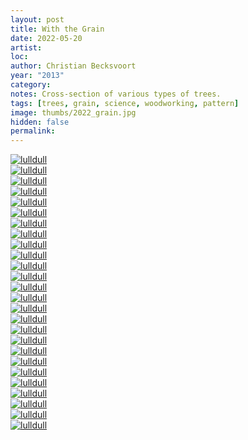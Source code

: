 ```yaml
---
layout: post
title: With the Grain
date: 2022-05-20
artist: 
loc: 
author: Christian Becksvoort
year: "2013"
category: 
notes: Cross-section of various types of trees.
tags: [trees, grain, science, woodworking, pattern]
image: thumbs/2022_grain.jpg
hidden: false
permalink:
---
```







<div class="post_image">
	<a href="{{ site.baseurl }}/images/posts/2022_grain/001.jpg" target="_blank">
	<img src="{{ site.baseurl }}/images/posts/2022_grain/001.jpg" alt="lulldull"></a>
</div>

<div class="post_image">
	<a href="{{ site.baseurl }}/images/posts/2022_grain/002.jpg" target="_blank">
	<img src="{{ site.baseurl }}/images/posts/2022_grain/002.jpg" alt="lulldull"></a>
</div>


<div class="post_image">
	<a href="{{ site.baseurl }}/images/posts/2022_grain/011.jpg" target="_blank">
	<img src="{{ site.baseurl }}/images/posts/2022_grain/011.jpg" alt="lulldull"></a>
</div>

<div class="post_image">
	<a href="{{ site.baseurl }}/images/posts/2022_grain/003.jpg" target="_blank">
	<img src="{{ site.baseurl }}/images/posts/2022_grain/003.jpg" alt="lulldull"></a>
</div>

<div class="post_image">
	<a href="{{ site.baseurl }}/images/posts/2022_grain/009.jpg" target="_blank">
	<img src="{{ site.baseurl }}/images/posts/2022_grain/009.jpg" alt="lulldull"></a>
</div>


<div class="post_image">
	<a href="{{ site.baseurl }}/images/posts/2022_grain/004.jpg" target="_blank">
	<img src="{{ site.baseurl }}/images/posts/2022_grain/004.jpg" alt="lulldull"></a>
</div>

<div class="post_image">
	<a href="{{ site.baseurl }}/images/posts/2022_grain/005.jpg" target="_blank">
	<img src="{{ site.baseurl }}/images/posts/2022_grain/005.jpg" alt="lulldull"></a>
</div>

<div class="post_image">
	<a href="{{ site.baseurl }}/images/posts/2022_grain/006.jpg" target="_blank">
	<img src="{{ site.baseurl }}/images/posts/2022_grain/006.jpg" alt="lulldull"></a>
</div>

<div class="post_image">
	<a href="{{ site.baseurl }}/images/posts/2022_grain/007.jpg" target="_blank">
	<img src="{{ site.baseurl }}/images/posts/2022_grain/007.jpg" alt="lulldull"></a>
</div>

<div class="post_image">
	<a href="{{ site.baseurl }}/images/posts/2022_grain/008.jpg" target="_blank">
	<img src="{{ site.baseurl }}/images/posts/2022_grain/008.jpg" alt="lulldull"></a>
</div>

<div class="post_image">
	<a href="{{ site.baseurl }}/images/posts/2022_grain/010.jpg" target="_blank">
	<img src="{{ site.baseurl }}/images/posts/2022_grain/010.jpg" alt="lulldull"></a>
</div>

<div class="post_image">
	<a href="{{ site.baseurl }}/images/posts/2022_grain/012.jpg" target="_blank">
	<img src="{{ site.baseurl }}/images/posts/2022_grain/012.jpg" alt="lulldull"></a>
</div>

<div class="post_image">
	<a href="{{ site.baseurl }}/images/posts/2022_grain/013.jpg" target="_blank">
	<img src="{{ site.baseurl }}/images/posts/2022_grain/013.jpg" alt="lulldull"></a>
</div>

<div class="post_image">
	<a href="{{ site.baseurl }}/images/posts/2022_grain/014.jpg" target="_blank">
	<img src="{{ site.baseurl }}/images/posts/2022_grain/014.jpg" alt="lulldull"></a>
</div>

<div class="post_image">
	<a href="{{ site.baseurl }}/images/posts/2022_grain/015.jpg" target="_blank">
	<img src="{{ site.baseurl }}/images/posts/2022_grain/015.jpg" alt="lulldull"></a>
</div>

<div class="post_image">
	<a href="{{ site.baseurl }}/images/posts/2022_grain/016.jpg" target="_blank">
	<img src="{{ site.baseurl }}/images/posts/2022_grain/016.jpg" alt="lulldull"></a>
</div>

<div class="post_image">
	<a href="{{ site.baseurl }}/images/posts/2022_grain/017.jpg" target="_blank">
	<img src="{{ site.baseurl }}/images/posts/2022_grain/017.jpg" alt="lulldull"></a>
</div>

<div class="post_image">
	<a href="{{ site.baseurl }}/images/posts/2022_grain/018.jpg" target="_blank">
	<img src="{{ site.baseurl }}/images/posts/2022_grain/018.jpg" alt="lulldull"></a>
</div>

<div class="post_image">
	<a href="{{ site.baseurl }}/images/posts/2022_grain/019.jpg" target="_blank">
	<img src="{{ site.baseurl }}/images/posts/2022_grain/019.jpg" alt="lulldull"></a>
</div>

<div class="post_image">
	<a href="{{ site.baseurl }}/images/posts/2022_grain/020.jpg" target="_blank">
	<img src="{{ site.baseurl }}/images/posts/2022_grain/020.jpg" alt="lulldull"></a>
</div>

<div class="post_image">
	<a href="{{ site.baseurl }}/images/posts/2022_grain/021.jpg" target="_blank">
	<img src="{{ site.baseurl }}/images/posts/2022_grain/021.jpg" alt="lulldull"></a>
</div>

<div class="post_image">
	<a href="{{ site.baseurl }}/images/posts/2022_grain/022.jpg" target="_blank">
	<img src="{{ site.baseurl }}/images/posts/2022_grain/022.jpg" alt="lulldull"></a>
</div>

<div class="post_image">
	<a href="{{ site.baseurl }}/images/posts/2022_grain/023.jpg" target="_blank">
	<img src="{{ site.baseurl }}/images/posts/2022_grain/023.jpg" alt="lulldull"></a>
</div>

<div class="post_image">
	<a href="{{ site.baseurl }}/images/posts/2022_grain/024.jpg" target="_blank">
	<img src="{{ site.baseurl }}/images/posts/2022_grain/024.jpg" alt="lulldull"></a>
</div>

<div class="post_image">
	<a href="{{ site.baseurl }}/images/posts/2022_grain/025.jpg" target="_blank">
	<img src="{{ site.baseurl }}/images/posts/2022_grain/025.jpg" alt="lulldull"></a>
</div>

<div class="post_image">
	<a href="{{ site.baseurl }}/images/posts/2022_grain/026.jpg" target="_blank">
	<img src="{{ site.baseurl }}/images/posts/2022_grain/026.jpg" alt="lulldull"></a>
</div>

